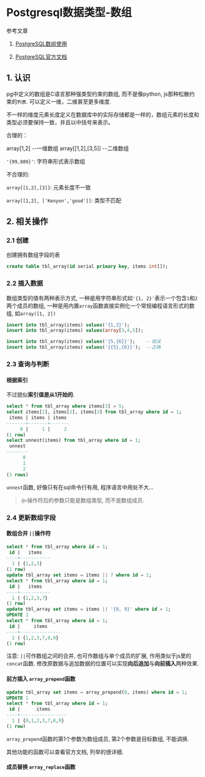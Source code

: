 # Postgresql数据类型-数组

参考文章

1. [PostgreSQL数组使用](http://blog.csdn.net/luckypeng/article/details/49803805)

2. [PostgreSQL官方文档](https://www.postgresql.org/docs/10/static/functions-array.html)

## 1. 认识

pg中定义的数组是C语言那种强类型约束的数组, 而不是像python, js那种松散约束的`列表`. 可以定义一维，二维甚至更多维度.

不一样的维度元素长度定义在数据库中的实际存储都是一样的，数组元素的长度和类型必须要保持一致，并且以中括号来表示。 

合理的：

array[1,2]            --一维数组 
array[[1,2],[3,5]]  --二维数组 

`'{99,889}'`: 字符串形式表示数组

不合理的: 

`array[[1,2],[3]]`: 元素长度不一致 

`array[[1,2], ['Kenyon','good']]`: 类型不匹配

## 2. 相关操作

### 2.1 创建

创建拥有数组字段的表

```sql
create table tbl_array(id serial primary key, items int[]);
```

### 2.2 插入数据

数组类型的值有两种表示方式, 一种是用字符串形式如`'{1, 2}'`表示一个包含`1`和`2`两个成员的数组, 一种是用内置`array`函数直接实例化一个常规编程语言形式的数组, 如`array([1, 2])`

```sql
insert into tbl_array(items) values('{1,2}');
insert into tbl_array(items) values(array[3,4,5]);
```

```sql
insert into tbl_array(items) values('{5,{6}}');    --错误
insert into tbl_array(items) values('{{5},{6}}');  --正确
```

### 2.3 查询与判断

#### 根据索引

不过貌似**索引值是从1开始的**.

```sql
select * from tbl_array where items[3] = 5;
select items[1], items[2], items[3] from tbl_array where id = 1;
 items | items | items 
-------+-------+-------
     0 |     1 |     2
(1 row)
select unnest(items) from tbl_array where id = 1;
 unnest 
--------
      0
      1
      2
(3 rows)
```

`unnest`函数, 好像只有在sql命令行有用, 程序语言中用处不大...

> `@>`操作符后的参数只能是数组类型, 而不是数组成员.

### 2.4 更新数组字段

#### 数组合并 `||`操作符

```sql
select * from tbl_array where id = 1;
 id |   items   
----+-----------
  1 | {1,2,3} 
(1 row)
update tbl_array set items = items || 7 where id = 1;
select * from tbl_array where id = 1;
 id |   items   
----+-----------
  1 | {1,2,3,7}
(1 row)
update tbl_array set items = items || '{8, 9}' where id = 1;
UPDATE 1
select * from tbl_array where id = 1;
 id |     items     
----+---------------
  1 | {1,2,3,7,8,9}
(1 row)

```

注意: `||`可作数组之间的合并, 也可作数组与单个成员的扩展, 作用类似于js里的`concat`函数. 修改原数据与追加数据的位置可以实现**向后追加**与**向前插入**两种效果.

#### 前方插入 `array_prepend`函数

```sql
update tbl_array set items = array_prepend(0, items) where id = 1;
UPDATE 1
select * from tbl_array where id = 1;
 id |      items      
----+-----------------
  1 | {0,1,2,3,7,8,9}
(1 row)
```

`array_prepend`函数的第1个参数为数组成员, 第2个参数是目标数组, 不能调换. 

其他功能的函数可以查看官方文档, 列举的很详细.

#### 成员替换 `array_replace`函数
